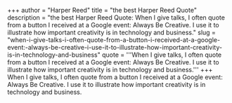 +++
author = "Harper Reed"
title = "the best Harper Reed Quote"
description = "the best Harper Reed Quote: When I give talks, I often quote from a button I received at a Google event: Always Be Creative. I use it to illustrate how important creativity is in technology and business."
slug = "when-i-give-talks-i-often-quote-from-a-button-i-received-at-a-google-event:-always-be-creative-i-use-it-to-illustrate-how-important-creativity-is-in-technology-and-business"
quote = '''When I give talks, I often quote from a button I received at a Google event: Always Be Creative. I use it to illustrate how important creativity is in technology and business.'''
+++
When I give talks, I often quote from a button I received at a Google event: Always Be Creative. I use it to illustrate how important creativity is in technology and business.
